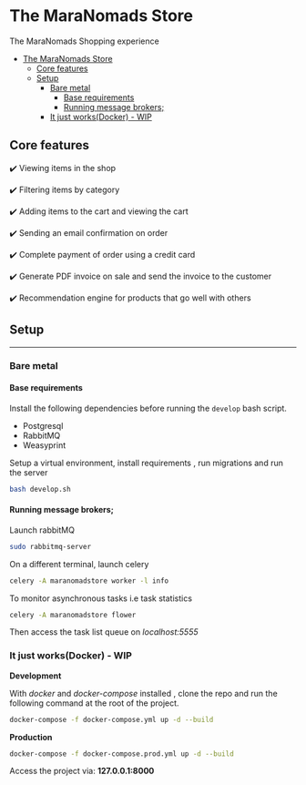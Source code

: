 # The MaraNomads Store

The MaraNomads Shopping experience


- [The MaraNomads Store](#the-maranomads-store)
  - [Core features](#core-features)
  - [Setup](#setup)
    - [Bare metal](#bare-metal)
      - [Base requirements](#base-requirements)
      - [Running message brokers;](#running-message-brokers)
    - [It just works(Docker)  - WIP](#it-just-worksdocker----wip)


## Core features
:heavy_check_mark: Viewing items in the shop

:heavy_check_mark: Filtering items by category

:heavy_check_mark: Adding items to the cart and viewing the cart

:heavy_check_mark: Sending an email confirmation on order

:heavy_check_mark: Complete payment of order using a credit card

:heavy_check_mark: Generate PDF invoice on sale and send the invoice to the customer

:heavy_check_mark: Recommendation engine for products that go well with others


## Setup 
---

### Bare metal
#### Base requirements

Install the following dependencies before running the `develop` bash script.

- Postgresql
- RabbitMQ
- Weasyprint

Setup a virtual environment, install requirements , run migrations and run the server

```bash
bash develop.sh
```

#### Running message brokers;
Launch rabbitMQ
```bash
sudo rabbitmq-server
```
On a different terminal, launch celery

```bash
celery -A maranomadstore worker -l info

```

To monitor asynchronous tasks i.e task statistics
```bash
celery -A maranomadstore flower
```
Then access the task list queue on *localhost:5555*
### It just works(Docker)  - WIP

**Development**

With *docker* and *docker-compose* installed , clone the repo and run the following command at the root of the project.
```bash
docker-compose -f docker-compose.yml up -d --build

```

**Production**

```bash
docker-compose -f docker-compose.prod.yml up -d --build

```

Access the project via: **127.0.0.1:8000**